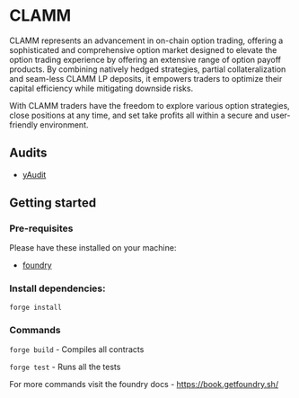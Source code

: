 # CLAMM

CLAMM represents an advancement in on-chain option trading, offering a sophisticated and comprehensive option market designed to elevate the option trading experience by offering an extensive range of option payoff products. By combining natively hedged strategies, partial collateralization and seam-less CLAMM LP deposits, it empowers traders to optimize their capital efficiency while mitigating downside risks.

With CLAMM traders have the freedom to explore various option strategies, close positions at any time, and set take profits all within a secure and user-friendly environment.

## Audits

- [yAudit](audits/yaudit/Dopex_CLAMM_yAudit_report.pdf)

## Getting started

### Pre-requisites

Please have these installed on your machine:

- [foundry](https://getfoundry.sh/)

### Install dependencies:

```
forge install
```

### Commands

`forge build` - Compiles all contracts

`forge test` - Runs all the tests

For more commands visit the foundry docs - https://book.getfoundry.sh/
